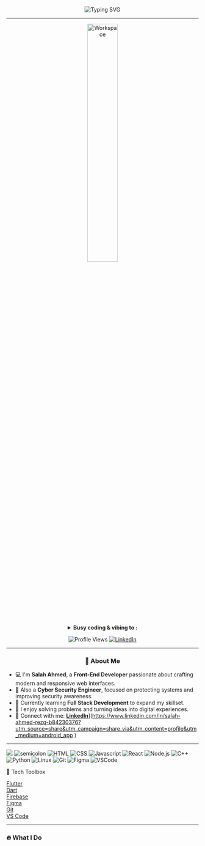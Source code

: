 <div align="center">

<img src="https://readme-typing-svg.herokuapp.com?font=Fira+Code&duration=2800&pause=1000&color=F39C12&center=true&vCenter=true&width=550&lines=👋+Hi,+I'm+Salah+Ahmed!;💻+Front-End+Developer;🛡️+Cyber+Security+Engineer;🚀+Always+Learning+and+Building" alt="Typing SVG" />

</div>

---

<div align="center" width="50">

<img src="https://github.com/SP-XD/SP-XD/blob/main/images/dev-working_rounded.gif?raw=true" href="https://github.com/salah1ahmed2rezq3-sketch" alt="Workspace"  width="40%"/><br> 

<details>
<p><strong> <summary>  Busy coding & vibing to :  </summary> </strong></p>

[![Spotify](https://spotify-readme.sp-xd.vercel.app/api/spotify)](https://open.spotify.com/)
</details>

![Profile Views](https://komarev.com/ghpvc/?username=salah1ahmed2rezq3-sketch&style=flat&color=orange&label=PROFILE+VIEWS)
[![LinkedIn](https://img.shields.io/badge/LinkedIn-SalahAhmed-blue?style=flat&logo=linkedin)](https://www.linkedin.com/in/salah-ahmed-rezq-b84230376?utm_source=share&utm_campaign=share_via&utm_content=profile&utm_medium=android_app )
<br>
</div>

---

<h3 align="center">🚀 About Me</h3>

- 💻 I'm **Salah Ahmed**, a **Front-End Developer** passionate about crafting modern and responsive web interfaces.  
- 🧠 Also a **Cyber Security Engineer**, focused on protecting systems and improving security awareness.  
- 🌱 Currently learning **Full Stack Development** to expand my skillset.  
- 🧩 I enjoy solving problems and turning ideas into digital experiences.  
- 💬 Connect with me:  [**LinkedIn**](https://img.shields.io/badge/LinkedIn-SalahAhmed-blue?style=flat&logo=linkedin)](https://www.linkedin.com/in/salah-ahmed-rezq-b84230376?utm_source=share&utm_campaign=share_via&utm_content=profile&utm_medium=android_app )

---

![](https://img.shields.io/badge/-%F0%9F%9A%80%20Tools%20I%20use-orange)
![semicolon](https://img.shields.io/badge/-%3A-orange)
![HTML](https://img.shields.io/badge/HTML5-E34F26?style=flat&logo=html5&logoColor=white)
![CSS](https://img.shields.io/badge/CSS3-1572B6?style=flat&logo=css3&logoColor=white)
![Javascript](https://img.shields.io/badge/JavaScript-323330?style=flat&logo=javascript&logoColor=F7DF1E)
![React](https://img.shields.io/badge/React-20232A?style=flat&logo=react&logoColor=61DAFB)
![Node.js](https://img.shields.io/badge/Node.js-43853D?style=flat&logo=node.js&logoColor=white)
![C++](https://img.shields.io/badge/C++-00599C?style=flat&logo=c%2B%2B&logoColor=white)
![Python](https://img.shields.io/badge/Python-FFD43B?style=flat&logo=python&logoColor=darkgreen)
![Linux](https://img.shields.io/badge/Linux-FCC624?style=flat&logo=linux&logoColor=black)
![Git](https://img.shields.io/badge/GIT-E44C30?style=flat&logo=git&logoColor=white)
![Figma](https://img.shields.io/badge/Figma-F24E1E?style=flat&logo=figma&logoColor=white)
![VSCode](https://img.shields.io/badge/VSCode-0078D4?style=flat&logo=visual%20studio%20code&logoColor=white)

💼 Tech Toolbox

<p>
  <a href="https://img.shields.io/badge/Flutter-%2302569B.svg?style=flat&logo=Flutter&logoColor=white">
    Flutter
  </a><br>

  <a href="https://img.shields.io/badge/Dart-0175C2?style=flat&logo=dart&logoColor=white">
    Dart
  </a><br>

  <a href="https://img.shields.io/badge/firebase-ffca28?style=flat&logo=firebase&logoColor=black">
    Firebase
  </a><br>

  <a href="https://img.shields.io/badge/Figma-F24E1E?style=flat&logo=figma&logoColor=white">
    Figma
  </a><br>

  <a href="https://img.shields.io/badge/Git-E44C30?style=flat&logo=git&logoColor=white">
    Git
  </a><br>

  <a href="https://img.shields.io/badge/VScode-0078D4?style=flat&logo=visual-studio-code&logoColor=white">
    VS Code
  </a>
</p>

<hr>

<h3>🔥 What I Do</h3>
